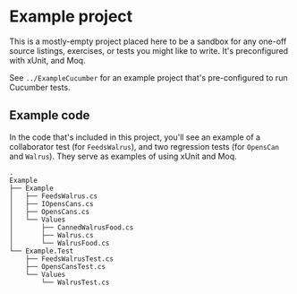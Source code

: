 # Example project

This is a mostly-empty project placed here to be a sandbox for any one-off
source listings, exercises, or tests you might like to write. It's preconfigured
with xUnit, and Moq.

See `../ExampleCucumber` for an example project that's pre-configured to run
Cucumber tests.

## Example code

In the code that's included in this project, you'll see an example of a
collaborator test (for `FeedsWalrus`), and two regression tests (for `OpensCan`
and `Walrus`). They serve as examples of using xUnit and Moq.

```
.
Example
├── Example
│   ├── FeedsWalrus.cs
│   ├── IOpensCans.cs
│   ├── OpensCans.cs
│   └── Values
│       ├── CannedWalrusFood.cs
│       ├── Walrus.cs
│       └── WalrusFood.cs
└── Example.Test
    ├── FeedsWalrusTest.cs
    ├── OpensCansTest.cs
    └── Values
        └── WalrusTest.cs
```

